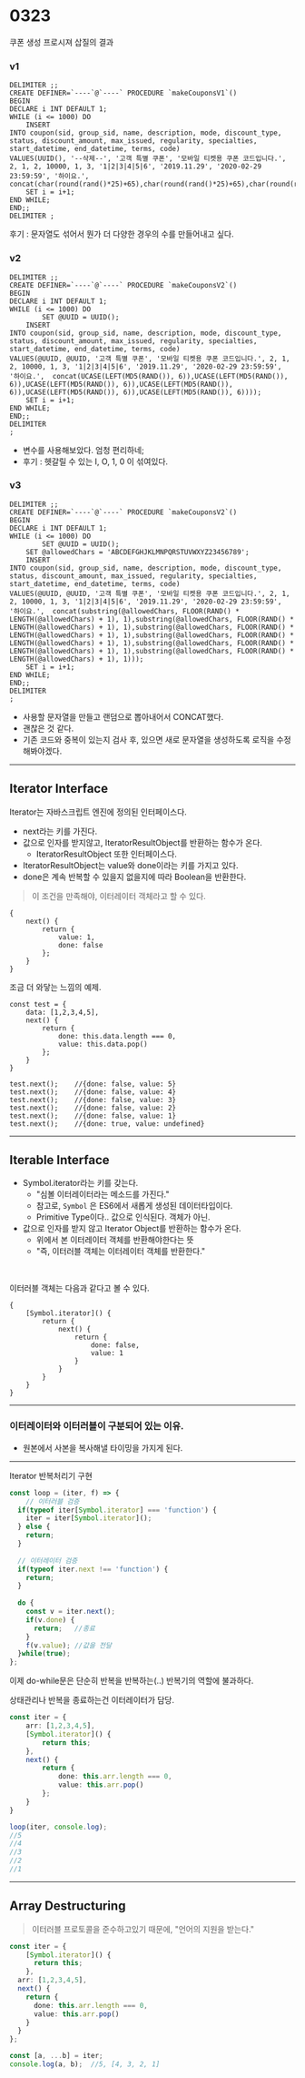 # 0323

쿠폰 생성 프로시져 삽질의 결과

### v1

```
DELIMITER ;;
CREATE DEFINER=`----`@`----` PROCEDURE `makeCouponsV1`()
BEGIN
DECLARE i INT DEFAULT 1; 
WHILE (i <= 1000) DO
    INSERT
INTO coupon(sid, group_sid, name, description, mode, discount_type, status, discount_amount, max_issued, regularity, specialties, start_datetime, end_datetime, terms, code)
VALUES(UUID(), '--삭제--', '고객 특별 쿠폰', '모바일 티켓용 쿠폰 코드입니다.', 2, 1, 2, 10000, 1, 3, '1|2|3|4|5|6', '2019.11.29', '2020-02-29 23:59:59', '하이요.', concat(char(round(rand()*25)+65),char(round(rand()*25)+65),char(round(rand()*25)+65),char(round(rand()*25)+65),char(round(rand()*25)+65),char(round(rand()*25)+65)));
    SET i = i+1;
END WHILE;
END;;
DELIMITER ;
```

후기 : 문자열도 섞어서 뭔가 더 다양한 경우의 수를 만들어내고 싶다.



### v2

```
DELIMITER ;;
CREATE DEFINER=`----`@`----` PROCEDURE `makeCouponsV2`()
BEGIN
DECLARE i INT DEFAULT 1; 
WHILE (i <= 1000) DO
		SET @UUID = UUID();
    INSERT
INTO coupon(sid, group_sid, name, description, mode, discount_type, status, discount_amount, max_issued, regularity, specialties, start_datetime, end_datetime, terms, code)
VALUES(@UUID, @UUID, '고객 특별 쿠폰', '모바일 티켓용 쿠폰 코드입니다.', 2, 1, 2, 10000, 1, 3, '1|2|3|4|5|6', '2019.11.29', '2020-02-29 23:59:59', '하이요.',  concat(UCASE(LEFT(MD5(RAND()), 6)),UCASE(LEFT(MD5(RAND()), 6)),UCASE(LEFT(MD5(RAND()), 6)),UCASE(LEFT(MD5(RAND()), 6)),UCASE(LEFT(MD5(RAND()), 6)),UCASE(LEFT(MD5(RAND()), 6))));
    SET i = i+1;
END WHILE;
END;;
DELIMITER
;
```

- 변수를 사용해보았다. 엄청 편리하네;
- 후기 : 헷갈릴 수 있는 I, O, 1, 0 이 섞여있다.





### v3

```
DELIMITER ;;
CREATE DEFINER=`----`@`----` PROCEDURE `makeCouponsV2`()
BEGIN
DECLARE i INT DEFAULT 1; 
WHILE (i <= 1000) DO
		SET @UUID = UUID();
    SET @allowedChars = 'ABCDEFGHJKLMNPQRSTUVWXYZ23456789';
    INSERT
INTO coupon(sid, group_sid, name, description, mode, discount_type, status, discount_amount, max_issued, regularity, specialties, start_datetime, end_datetime, terms, code)
VALUES(@UUID, @UUID, '고객 특별 쿠폰', '모바일 티켓용 쿠폰 코드입니다.', 2, 1, 2, 10000, 1, 3, '1|2|3|4|5|6', '2019.11.29', '2020-02-29 23:59:59', '하이요.',  concat(substring(@allowedChars, FLOOR(RAND() * LENGTH(@allowedChars) + 1), 1),substring(@allowedChars, FLOOR(RAND() * LENGTH(@allowedChars) + 1), 1),substring(@allowedChars, FLOOR(RAND() * LENGTH(@allowedChars) + 1), 1),substring(@allowedChars, FLOOR(RAND() * LENGTH(@allowedChars) + 1), 1),substring(@allowedChars, FLOOR(RAND() * LENGTH(@allowedChars) + 1), 1),substring(@allowedChars, FLOOR(RAND() * LENGTH(@allowedChars) + 1), 1)));
    SET i = i+1;
END WHILE;
END;;
DELIMITER
;
```

- 사용할 문자열을 만들고 랜덤으로 뽑아내어서 CONCAT했다.
- 괜찮은 것 같다.
- 기존 코드와 중복이 있는지 검사 후, 있으면 새로 문자열을 생성하도록 로직을 수정해봐야겠다.

---

## Iterator Interface

Iterator는 자바스크립트 엔진에 정의된 인터페이스다.

- next라는 키를 가진다.
- 값으로 인자를 받지않고, IteratorResultObject를 반환하는 함수가 온다.
  - IteratorResultObject 또한 인터페이스다.
- IteratorResultObject는 value와 done이라는 키를 가지고 있다.
- done은 계속 반복할 수 있을지 없을지에 따라 Boolean을 반환한다.

> 이 조건을 만족해야, 이터레이터 객체라고 할 수 있다.

```
{
	next() {
		return {
			value: 1,
			done: false
		};
	}
}
```

조금 더 와닿는 느낌의 예제.

```
const test = {
    data: [1,2,3,4,5],
    next() {
        return {
            done: this.data.length === 0,
            value: this.data.pop()
        };
    }
}

test.next();	//{done: false, value: 5}
test.next();	//{done: false, value: 4}
test.next();	//{done: false, value: 3}
test.next();	//{done: false, value: 2}
test.next();	//{done: false, value: 1}
test.next();	//{done: true, value: undefined}
```



---

## Iterable Interface

- Symbol.iterator라는 키를 갖는다.
  - "심볼 이터레이터라는 메소드를 가진다."
  - 참고로, `Symbol` 은 ES6에서 새롭게 생성된 데이터타입이다.
  - Primitive Type이다.. 값으로 인식된다. 객체가 아닌.
- 값으로 인자를 받지 않고 Iterator Object를 반환하는 함수가 온다.
  - 위에서 본 이터레이터 객체를 반환해야한다는 뜻
  - "즉, 이터러블 객체는 이터레이터 객체를 반환한다."

<br>

이터러블 객체는 다음과 같다고 볼 수 있다.

```
{
	[Symbol.iterator]() {
		return {
			next() {
				return {
					done: false,
					value: 1
				}
			}
		}
	}
}
```



---

### 이터레이터와 이터러블이 구분되어 있는 이유.

- 원본에서 사본을 복사해낼 타이밍을 가지게 된다.

---

Iterator 반복처리기 구현

```typescript
const loop = (iter, f) => {
	// 이터러블 검증
  if(typeof iter[Symbol.iterator] === 'function') {
    iter = iter[Symbol.iterator]();
  } else {
    return;
  }
  
  // 이터레이터 검증
  if(typeof iter.next !== 'function') {
    return;
  }
  
  do {
    const v = iter.next();
    if(v.done) {
      return;	//종료
    } 
    f(v.value);	//값을 전달
  }while(true);
};
```

이제 do-while문은 단순히 반복을 반복하는(..) 반복기의 역할에 불과하다.

상태관리나 반복을 종료하는건 이터레이터가 담당.

```typescript
const iter = {
    arr: [1,2,3,4,5],
    [Symbol.iterator]() {
        return this;
    },
    next() {
        return {
            done: this.arr.length === 0,
            value: this.arr.pop()
        };
    }
}

loop(iter, console.log);
//5
//4
//3
//2
//1
```

---

## Array Destructuring

> 이터러블 프로토콜을 준수하고있기 때문에, "언어의 지원을 받는다."

```typescript
const iter = {
  	[Symbol.iterator]() {
      return this;
    },
  arr: [1,2,3,4,5],
  next() {
    return {
      done: this.arr.length === 0,
      value: this.arr.pop()
    }
  }
};

const [a, ...b] = iter;
console.log(a, b);	//5, [4, 3, 2, 1]
```




